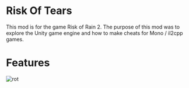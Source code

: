# Risk Of Tears
This mod is for the game Risk of Rain 2.  The purpose of this mod was to explore the Unity game engine and how to make cheats for Mono / il2cpp games.

# Features
![rot](https://github.com/WhoInGodsName/RoRModNET4/assets/61045310/62dea49b-d95c-4635-8bb6-b01495b9351a)
